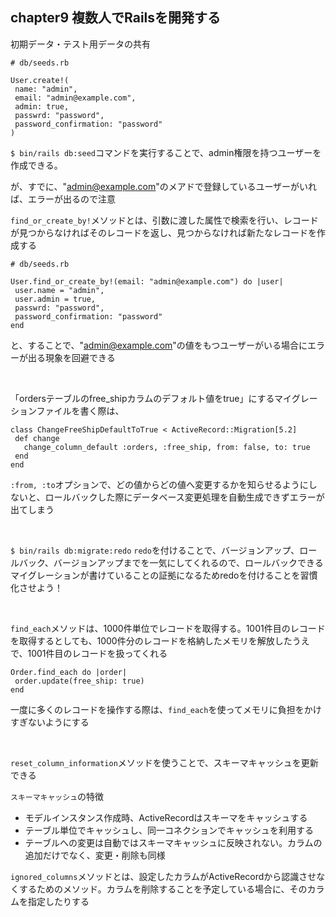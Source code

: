 ## chapter9 複数人でRailsを開発する

初期データ・テスト用データの共有

```
# db/seeds.rb

User.create!(
 name: "admin",
 email: "admin@example.com",
 admin: true,
 passwrd: "password",
 password_confirmation: "password"
)
```

`$ bin/rails db:seed`コマンドを実行することで、admin権限を持つユーザーを作成できる。

が、すでに、"admin@example.com"のメアドで登録しているユーザーがいれば、エラーが出るので注意

`find_or_create_by!`メソッドとは、引数に渡した属性で検索を行い、レコードが見つからなければそのレコードを返し、見つからなければ新たなレコードを作成する

```
# db/seeds.rb

User.find_or_create_by!(email: "admin@example.com") do |user|
 user.name = "admin",
 user.admin = true,
 passwrd: "password",
 password_confirmation: "password"
end
```

と、することで、"admin@example.com"の値をもつユーザーがいる場合にエラーが出る現象を回避できる

<br>

「ordersテーブルのfree_shipカラムのデフォルト値をtrue」にするマイグレーションファイルを書く際は、

```
class ChangeFreeShipDefaultToTrue < ActiveRecord::Migration[5.2]
 def change 
   change_column_default :orders, :free_ship, from: false, to: true
 end
end
```

`:from, :to`オプションで、どの値からどの値へ変更するかを知らせるようにしないと、ロールバックした際にデータベース変更処理を自動生成できずエラーが出てしまう

<br>

`$ bin/rails db:migrate:redo` `redo`を付けることで、バージョンアップ、ロールバック、バージョンアップまでを一気にしてくれるので、ロールバックできるマイグレーションが書けていることの証拠になるためredoを付けることを習慣化させよう！

<br>

`find_each`メソッドは、1000件単位でレコードを取得する。1001件目のレコードを取得するとしても、1000件分のレコードを格納したメモリを解放したうえで、1001件目のレコードを扱ってくれる

```
Order.find_each do |order|
 order.update(free_ship: true)
end
```

一度に多くのレコードを操作する際は、`find_each`を使ってメモリに負担をかけすぎないようにする

<br>

`reset_column_information`メソッドを使うことで、スキーマキャッシュを更新できる

`スキーマキャッシュ`の特徴

- モデルインスタンス作成時、ActiveRecordはスキーマをキャッシュする
- テーブル単位でキャッシュし、同一コネクションでキャッシュを利用する
- テーブルへの変更は自動ではスキーマキャッシュに反映されない。カラムの追加だけでなく、変更・削除も同様

`ignored_columns`メソッドとは、設定したカラムがActiveRecordから認識させなくするためのメソッド。カラムを削除することを予定している場合に、そのカラムを指定したりする
